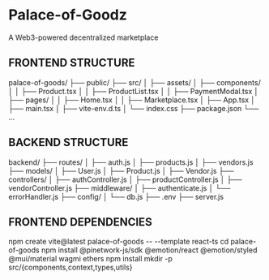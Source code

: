 # Palace-of-Goodz
A Web3-powered decentralized marketplace 

## FRONTEND STRUCTURE ##
palace-of-goods/
├── public/
├── src/
│   ├── assets/
│   ├── components/
│   │   ├── Product.tsx
│   │   ├── ProductList.tsx
│   │   ├── PaymentModal.tsx
│   ├── pages/
│   │   ├── Home.tsx
│   │   ├── Marketplace.tsx
│   ├── App.tsx
│   ├── main.tsx
│   ├── vite-env.d.ts
│   └── index.css
├── package.json
└── ...


## BACKEND STRUCTURE ##
backend/
├── routes/
│   ├── auth.js
│   ├── products.js
│   ├── vendors.js
├── models/
│   ├── User.js
│   ├── Product.js
│   ├── Vendor.js
├── controllers/
│   ├── authController.js
│   ├── productController.js
│   ├── vendorController.js
├── middleware/
│   ├── authenticate.js
│   └── errorHandler.js
├── config/
│   └── db.js
├── .env
├── server.js

## FRONTEND DEPENDENCIES ##
npm create vite@latest palace-of-goods -- --template react-ts
cd palace-of-goods
npm install @pinetwork-js/sdk @emotion/react @emotion/styled @mui/material wagmi ethers
npm install
mkdir -p src/{components,context,types,utils}

